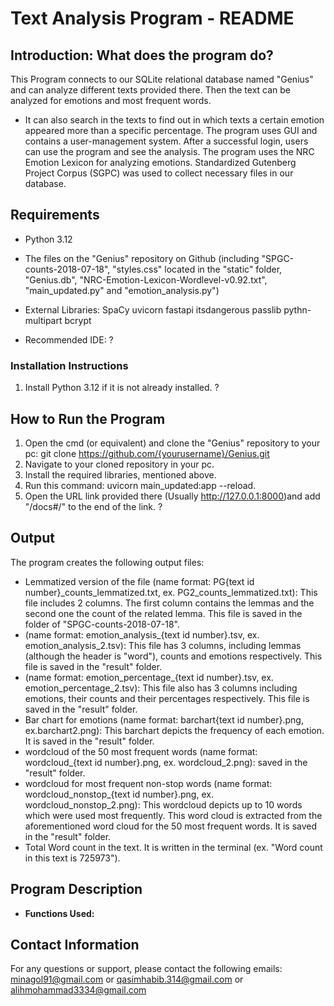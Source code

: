 # Text Analysis Program - README

## Introduction: What does the program do?
This Program connects to our SQLite relational database named "Genius" and can analyze different texts provided there. Then the text can be analyzed for emotions and most frequent words.
- It can also search in the texts to find out in which texts a certain emotion appeared more than a specific percentage.
The program uses GUI and contains a user-management system. After a successful login, users can use the program and see the analysis.
The program uses the NRC Emotion Lexicon for analyzing emotions. 
Standardized Gutenberg Project Corpus (SGPC) was used to collect necessary files in our database.


## Requirements
- Python 3.12
- The files on the "Genius" repository on Github (including "SPGC-counts-2018-07-18", "styles.css" located in the "static" folder, "Genius.db", "NRC-Emotion-Lexicon-Wordlevel-v0.92.txt", "main_updated.py" and "emotion_analysis.py")
- External Libraries:
   SpaCy
   uvicorn
   fastapi
   itsdangerous
   passlib
   pythn-multipart
   bcrypt


- Recommended IDE: ?




### Installation Instructions
1. Install Python 3.12 if it is not already installed.
?



## How to Run the Program
1. Open the cmd (or equivalent) and clone the "Genius" repository to your pc: git clone https://github.com/{yourusername}/Genius.git
2. Navigate to your cloned repository in your pc.
3. Install the required libraries, mentioned above.
4. Run this command: uvicorn main_updated:app --reload.
5. Open the URL link provided there (Usually http://127.0.0.1:8000)and add "/docs#/" to the end of the link.
?


## Output
The program creates the following output files:
- Lemmatized version of the file (name format: PG{text id number}_counts_lemmatized.txt, ex. PG2_counts_lemmatized.txt): This file includes 2 columns. The first column contains the lemmas and the second one the count of the related lemma. This file is saved in the folder of "SPGC-counts-2018-07-18".
- (name format: emotion_analysis_{text id number}.tsv, ex. emotion_analysis_2.tsv): This file has 3 columns, including lemmas (although the header is "word"), counts and emotions respectively. This file is saved in the "result" folder.
- (name format: emotion_percentage_{text id number}.tsv, ex. emotion_percentage_2.tsv): This file also has 3 columns including emotions, their counts and their percentages respectively. This file is saved in the "result" folder.
- Bar chart for emotions (name format: barchart{text id number}.png, ex.barchart2.png): This barchart depicts the frequency of each emotion. It is saved in the "result" folder.
- wordcloud of the 50 most frequent words (name format: wordcloud_{text id number}.png, ex. wordcloud_2.png): saved in the "result" folder.
- wordcloud for most frequent non-stop words (name format: wordcloud_nonstop_{text id number}.png, ex. wordcloud_nonstop_2.png): This wordcloud depicts up to 10 words which were used most frequently. This word cloud is extracted from the aforementioned word cloud for the 50 most frequent words. It is saved in the "result" folder. 
- Total Word count in the text. It is written in the terminal (ex. "Word count in this text is  725973").


## Program Description
- **Functions Used:**



## Contact Information
For any questions or support, please contact the following emails:
minagol91@gmail.com
or
qasimhabib.314@gmail.com
or
alihmohammad3334@gmail.com

